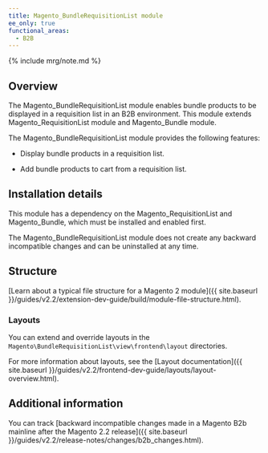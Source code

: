 ```yaml
---
title: Magento_BundleRequisitionList module
ee_only: true
functional_areas:
  - B2B
---
```


{% include mrg/note.md %}

## Overview

The Magento_BundleRequisitionList module enables bundle products to be displayed in a requisition list in an B2B environment. This module extends Magento_RequisitionList module and Magento_Bundle module.

The Magento_BundleRequisitionList module provides the following features:

* Display bundle products in a requisition list. 

* Add bundle products to cart from a requisition list. 
 
## Installation details

This module has a dependency on the Magento_RequisitionList and Magento_Bundle, which must be installed and enabled first. 
 
The Magento_BundleRequisitionList module does not create any backward incompatible changes and can be uninstalled at any time. 
 
## Structure
 
[Learn about a typical file structure for a Magento 2 module]({{ site.baseurl }}/guides/v2.2/extension-dev-guide/build/module-file-structure.html).
 
### Layouts
 
You can extend and override layouts in the `Magento\BundleRequisitionList\view\frontend\layout` directories.

For more information about layouts, see the [Layout documentation]({{ site.baseurl }}/guides/v2.2/frontend-dev-guide/layouts/layout-overview.html).

## Additional information
 
You can track [backward incompatible changes made in a Magento B2b mainline after the Magento 2.2 release]({{ site.baseurl }}/guides/v2.2/release-notes/changes/b2b_changes.html).
